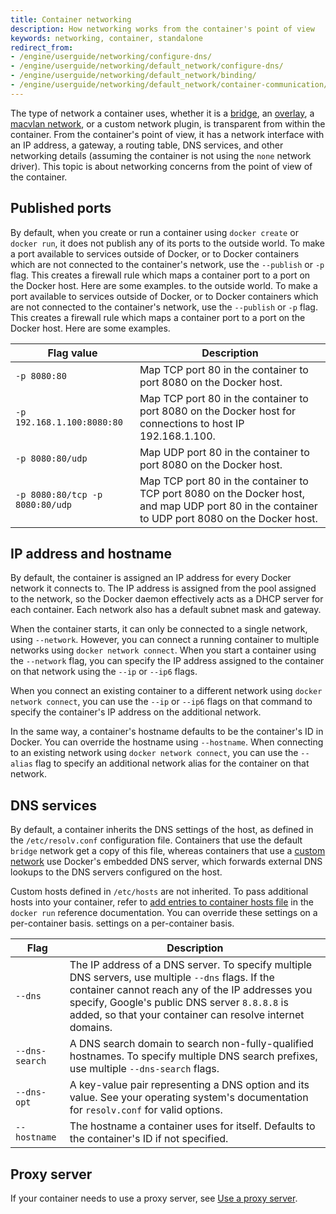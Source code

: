 ```yaml
---
title: Container networking
description: How networking works from the container's point of view
keywords: networking, container, standalone
redirect_from:
- /engine/userguide/networking/configure-dns/
- /engine/userguide/networking/default_network/configure-dns/
- /engine/userguide/networking/default_network/binding/
- /engine/userguide/networking/default_network/container-communication/
---
```


The type of network a container uses, whether it is a [bridge](../../network/bridge.md), an
[overlay](../../network/overlay.md), a [macvlan network](../../network/macvlan.md), or a custom network
plugin, is transparent from within the container. From the container's point of
view, it has a network interface with an IP address, a gateway, a routing table,
DNS services, and other networking details (assuming the container is not using
the `none` network driver). This topic is about networking concerns from the
point of view of the container.

## Published ports

By default, when you create or run a container using `docker create` or `docker run`,
it does not publish any of its ports to the outside world. To make a port available
to services outside of Docker, or to Docker containers which are not connected to
the container's network, use the `--publish` or `-p` flag. This creates a firewall
rule which maps a container port to a port on the Docker host. Here are some examples.
to the outside world. To make a port available to services outside of Docker, or
to Docker containers which are not connected to the container's network, use the
`--publish` or `-p` flag. This creates a firewall rule which maps a container
port to a port on the Docker host. Here are some examples.

| Flag value                      | Description                                                                                                                                     |
|---------------------------------|-------------------------------------------------------------------------------------------------------------------------------------------------|
| `-p 8080:80`                    | Map TCP port 80 in the container to port 8080 on the Docker host.                                                                               |
| `-p 192.168.1.100:8080:80`      | Map TCP port 80 in the container to port 8080 on the Docker host for connections to host IP 192.168.1.100.                                      |
| `-p 8080:80/udp`                | Map UDP port 80 in the container to port 8080 on the Docker host.                                                                               |
| `-p 8080:80/tcp -p 8080:80/udp` | Map TCP port 80 in the container to TCP port 8080 on the Docker host, and map UDP port 80 in the container to UDP port 8080 on the Docker host. |

## IP address and hostname

By default, the container is assigned an IP address for every Docker network it
connects to. The IP address is assigned from the pool assigned to
the network, so the Docker daemon effectively acts as a DHCP server for each
container. Each network also has a default subnet mask and gateway.

When the container starts, it can only be connected to a single network, using
`--network`. However, you can connect a running container to multiple
networks using `docker network connect`. When you start a container using the
`--network` flag, you can specify the IP address assigned to the container on
that network using the `--ip` or `--ip6` flags.

When you connect an existing container to a different network using
`docker network connect`, you can use the `--ip` or `--ip6` flags on that
command to specify the container's IP address on the additional network.

In the same way, a container's hostname defaults to be the container's ID in
Docker. You can override the hostname using `--hostname`. When connecting to an
existing network using `docker network connect`, you can use the `--alias`
flag to specify an additional network alias for the container on that network.

## DNS services

By default, a container inherits the DNS settings of the host, as defined in the
`/etc/resolv.conf` configuration file. Containers that use the default `bridge`
network get a copy of this file, whereas containers that use a
[custom network](../../network/network-tutorial-standalone.md#use-user-defined-bridge-networks)
use Docker's embedded DNS server, which forwards external DNS lookups to the DNS
servers configured on the host.

Custom hosts defined in `/etc/hosts` are not inherited. To pass additional hosts
into your container, refer to [add entries to container hosts file](../../engine/reference/commandline/run.md#add-entries-to-container-hosts-file---add-host)
in the `docker run` reference documentation. You can override these settings on
a per-container basis.
settings on a per-container basis.

| Flag           | Description                                                                                                                                                                                                                                                         |
|----------------|---------------------------------------------------------------------------------------------------------------------------------------------------------------------------------------------------------------------------------------------------------------------|
| `--dns`        | The IP address of a DNS server. To specify multiple DNS servers, use multiple `--dns` flags. If the container cannot reach any of the IP addresses you specify, Google's public DNS server `8.8.8.8` is added, so that your container can resolve internet domains. |
| `--dns-search` | A DNS search domain to search non-fully-qualified hostnames. To specify multiple DNS search prefixes, use multiple `--dns-search` flags.                                                                                                                            |
| `--dns-opt`    | A key-value pair representing a DNS option and its value. See your operating system's documentation for `resolv.conf` for valid options.                                                                                                                            |
| `--hostname`   | The hostname a container uses for itself. Defaults to the container's ID if not specified.                                                                                                                                                                          |

## Proxy server

If your container needs to use a proxy server, see
[Use a proxy server](../../network/proxy.md).
